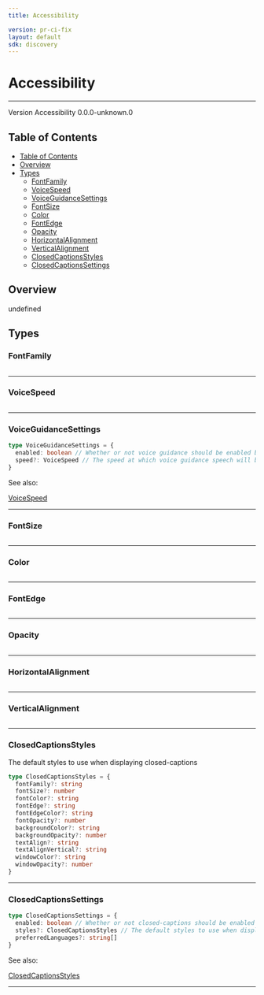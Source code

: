 ```yaml
---
title: Accessibility

version: pr-ci-fix
layout: default
sdk: discovery
---
```


# Accessibility

---

Version Accessibility 0.0.0-unknown.0

## Table of Contents

- [Table of Contents](#table-of-contents)
- [Overview](#overview)
- [Types](#types)
  - [FontFamily](#fontfamily)
  - [VoiceSpeed](#voicespeed)
  - [VoiceGuidanceSettings](#voiceguidancesettings)
  - [FontSize](#fontsize)
  - [Color](#color)
  - [FontEdge](#fontedge)
  - [Opacity](#opacity)
  - [HorizontalAlignment](#horizontalalignment)
  - [VerticalAlignment](#verticalalignment)
  - [ClosedCaptionsStyles](#closedcaptionsstyles)
  - [ClosedCaptionsSettings](#closedcaptionssettings)

## Overview

undefined

## Types

### FontFamily

```typescript

```

---

### VoiceSpeed

```typescript

```

---

### VoiceGuidanceSettings

```typescript
type VoiceGuidanceSettings = {
  enabled: boolean // Whether or not voice guidance should be enabled by default
  speed?: VoiceSpeed // The speed at which voice guidance speech will be read back to the user
}
```

See also:

[VoiceSpeed](#voicespeed)

---

### FontSize

```typescript

```

---

### Color

```typescript

```

---

### FontEdge

```typescript

```

---

### Opacity

```typescript

```

---

### HorizontalAlignment

```typescript

```

---

### VerticalAlignment

```typescript

```

---

### ClosedCaptionsStyles

The default styles to use when displaying closed-captions

```typescript
type ClosedCaptionsStyles = {
  fontFamily?: string
  fontSize?: number
  fontColor?: string
  fontEdge?: string
  fontEdgeColor?: string
  fontOpacity?: number
  backgroundColor?: string
  backgroundOpacity?: number
  textAlign?: string
  textAlignVertical?: string
  windowColor?: string
  windowOpacity?: number
}
```

---

### ClosedCaptionsSettings

```typescript
type ClosedCaptionsSettings = {
  enabled: boolean // Whether or not closed-captions should be enabled by default
  styles?: ClosedCaptionsStyles // The default styles to use when displaying closed-captions
  preferredLanguages?: string[]
}
```

See also:

[ClosedCaptionsStyles](#closedcaptionsstyles)

---
